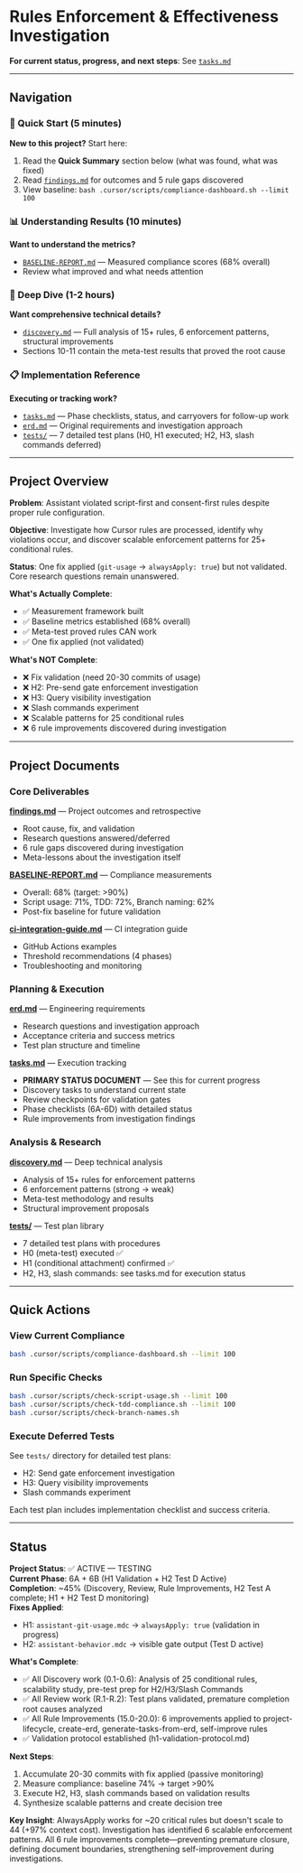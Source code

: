 # Rules Enforcement & Effectiveness Investigation

**For current status, progress, and next steps**: See [`tasks.md`](tasks.md)

---

## Navigation

### 🚀 Quick Start (5 minutes)

**New to this project?** Start here:

1. Read the **Quick Summary** section below (what was found, what was fixed)
2. Read [`findings.md`](findings.md) for outcomes and 5 rule gaps discovered
3. View baseline: `bash .cursor/scripts/compliance-dashboard.sh --limit 100`

### 📊 Understanding Results (10 minutes)

**Want to understand the metrics?**

- [`BASELINE-REPORT.md`](BASELINE-REPORT.md) — Measured compliance scores (68% overall)
- Review what improved and what needs attention

### 🔬 Deep Dive (1-2 hours)

**Want comprehensive technical details?**

- [`discovery.md`](discovery.md) — Full analysis of 15+ rules, 6 enforcement patterns, structural improvements
- Sections 10-11 contain the meta-test results that proved the root cause

### 📋 Implementation Reference

**Executing or tracking work?**

- [`tasks.md`](tasks.md) — Phase checklists, status, and carryovers for follow-up work
- [`erd.md`](erd.md) — Original requirements and investigation approach
- [`tests/`](tests/) — 7 detailed test plans (H0, H1 executed; H2, H3, slash commands deferred)

---

## Project Overview

**Problem**: Assistant violated script-first and consent-first rules despite proper rule configuration.

**Objective**: Investigate how Cursor rules are processed, identify why violations occur, and discover scalable enforcement patterns for 25+ conditional rules.

**Status**: One fix applied (`git-usage` → `alwaysApply: true`) but not validated. Core research questions remain unanswered.

**What's Actually Complete**:

- ✅ Measurement framework built
- ✅ Baseline metrics established (68% overall)
- ✅ Meta-test proved rules CAN work
- ✅ One fix applied (not validated)

**What's NOT Complete**:

- ❌ Fix validation (need 20-30 commits of usage)
- ❌ H2: Pre-send gate enforcement investigation
- ❌ H3: Query visibility investigation
- ❌ Slash commands experiment
- ❌ Scalable patterns for 25 conditional rules
- ❌ 6 rule improvements discovered during investigation

---

## Project Documents

### Core Deliverables

**[findings.md](findings.md)** — Project outcomes and retrospective

- Root cause, fix, and validation
- Research questions answered/deferred
- 6 rule gaps discovered during investigation
- Meta-lessons about the investigation itself

**[BASELINE-REPORT.md](BASELINE-REPORT.md)** — Compliance measurements

- Overall: 68% (target: >90%)
- Script usage: 71%, TDD: 72%, Branch naming: 62%
- Post-fix baseline for future validation

**[ci-integration-guide.md](ci-integration-guide.md)** — CI integration guide

- GitHub Actions examples
- Threshold recommendations (4 phases)
- Troubleshooting and monitoring

### Planning & Execution

**[erd.md](erd.md)** — Engineering requirements

- Research questions and investigation approach
- Acceptance criteria and success metrics
- Test plan structure and timeline

**[tasks.md](tasks.md)** — Execution tracking

- **PRIMARY STATUS DOCUMENT** — See this for current progress
- Discovery tasks to understand current state
- Review checkpoints for validation gates
- Phase checklists (6A-6D) with detailed status
- Rule improvements from investigation findings

### Analysis & Research

**[discovery.md](discovery.md)** — Deep technical analysis

- Analysis of 15+ rules for enforcement patterns
- 6 enforcement patterns (strong → weak)
- Meta-test methodology and results
- Structural improvement proposals

**[tests/](tests/)** — Test plan library

- 7 detailed test plans with procedures
- H0 (meta-test) executed ✅
- H1 (conditional attachment) confirmed ✅
- H2, H3, slash commands: see tasks.md for execution status

---

## Quick Actions

### View Current Compliance

```bash
bash .cursor/scripts/compliance-dashboard.sh --limit 100
```

### Run Specific Checks

```bash
bash .cursor/scripts/check-script-usage.sh --limit 100
bash .cursor/scripts/check-tdd-compliance.sh --limit 100
bash .cursor/scripts/check-branch-names.sh
```

### Execute Deferred Tests

See `tests/` directory for detailed test plans:

- H2: Send gate enforcement investigation
- H3: Query visibility improvements
- Slash commands experiment

Each test plan includes implementation checklist and success criteria.

---

## Status

**Project Status**: ✅ ACTIVE — TESTING  
**Current Phase**: 6A + 6B (H1 Validation + H2 Test D Active)  
**Completion**: ~45% (Discovery, Review, Rule Improvements, H2 Test A complete; H1 + H2 Test D monitoring)  
**Fixes Applied**:

- H1: `assistant-git-usage.mdc` → `alwaysApply: true` (validation in progress)
- H2: `assistant-behavior.mdc` → visible gate output (Test D active)

**What's Complete**:

- ✅ All Discovery work (0.1-0.6): Analysis of 25 conditional rules, scalability study, pre-test prep for H2/H3/Slash Commands
- ✅ All Review work (R.1-R.2): Test plans validated, premature completion root causes analyzed
- ✅ All Rule Improvements (15.0-20.0): 6 improvements applied to project-lifecycle, create-erd, generate-tasks-from-erd, self-improve rules
- ✅ Validation protocol established (h1-validation-protocol.md)

**Next Steps**:

1. Accumulate 20-30 commits with fix applied (passive monitoring)
2. Measure compliance: baseline 74% → target >90%
3. Execute H2, H3, slash commands based on validation results
4. Synthesize scalable patterns and create decision tree

**Key Insight**: AlwaysApply works for ~20 critical rules but doesn't scale to 44 (+97% context cost). Investigation has identified 6 scalable enforcement patterns. All 6 rule improvements complete—preventing premature closure, defining document boundaries, strengthening self-improvement during investigations.
